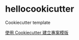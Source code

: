 # hellocookicutter
Cookiecutter template

[使用 Cookiecutter 建立專案模版](https://matthung0807.blogspot.com/2021/08/use-cookiecutter-project-templates.html)
